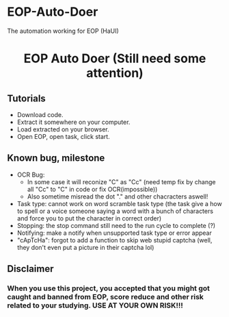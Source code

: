 # EOP-Auto-Doer
The automation working for EOP (HaUI)

<h1 align="center">EOP Auto Doer (Still need some attention)</h1>
<p align="center">

## Tutorials

 - Download code.
 - Extract it somewhere on your computer.
 - Load extracted on your browser.
 - Open EOP, open task, click start.

## Known bug, milestone

 -   OCR Bug:
     - In some case it will reconize "C" as "Cc" (need temp fix by change all "Cc" to "C" in code or fix OCR(impossible))
     - Also sometime misread the dot "." and other chacracters aswell!
 - Task type: cannot work on word scramble task type (the task give a how to spell or a voice someone saying a word with a bunch of characters and force you to put the character in correct order)
 - Stopping: the stop command still need to the run cycle to complete (?)
 - Notifying: make a notify when unsupported task type or error appear
 - "cApTcHa": forgot to add a function to skip web stupid captcha (well, they don't even put a picture in their captcha lol)

## Disclaimer

### When you use this project, you accepted that you might got caught and banned from EOP, score reduce and other risk related to your studying. USE AT YOUR OWN RISK!!!
